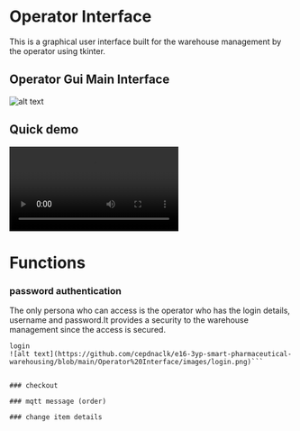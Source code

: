 

# Operator Interface

This  is a graphical user interface built for the warehouse management by the operator using tkinter.

## Operator Gui Main Interface
![alt text](https://github.com/cepdnaclk/e16-3yp-smart-pharmaceutical-warehousing/blob/main/Operator%20Interface/images/main_page.png)

## Quick demo

![alt text](https://github.com/cepdnaclk/e16-3yp-smart-pharmaceutical-warehousing/blob/main/Operator%20Interface/demo.mp4)



# Functions

### password authentication
The only persona who can access is the operator who has the login details, username and password.It provides a security to the warehouse management since the access is secured.

```
login
![alt text](https://github.com/cepdnaclk/e16-3yp-smart-pharmaceutical-warehousing/blob/main/Operator%20Interface/images/login.png)```


### checkout

### mqtt message (order)

### change item details


